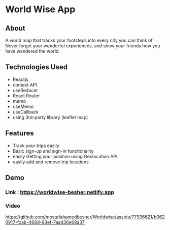# World Wise App

## About
A world map that tracks your footsteps into every city you can think of.
Never forget your wonderful experiences, and show your friends how you have wandered the world.


## Technologies Used
* Reactjs
* context API
* useReducer
* React Router
* memo
* useMemo
* useCallback
* using 3rd-party library (leaflet map)


## Features
* Track your trips easily
* Basic sign-up and sign-in functionality
* easily Getting your position using Geolocation API
* easily add and remove trip locations


## Demo

### Link : https://worldwise-besher.netlify.app

### Video
https://github.com/mostafahamedbesher/Worldwise/assets/77936621/b0620917-fcab-468d-93ef-7aad36e68a37





